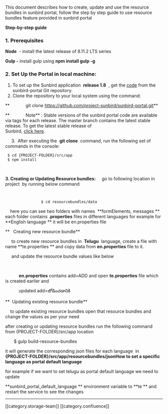 This document describes how to create, update and use the resource bundles in sunbird portal, follow the step by step guide to use resource bundles feature provided in sunbird portal 

 **Step-by-step guide** 
### 1. Prerequisites
 **Node**  - install the latest release of 8.11.2 LTS series

 **Gulp -** install gulp using  **npm install gulp -g** 


### 2. Set Up the Portal in local machine:

1. To set up the Sunbird application  **release 1.8**  , get the [code](https://github.com/project-sunbird/sunbird-portal.git) from the sunbird-portal Git repository.
1. Clone the repository to your local system using the command:

 **             git clone https://github.com/project-sunbird/sunbird-portal.git** 

 **             Note** : Stable versions of the sunbird portal code are available via tags for each release. The master branch contains the latest stable release. To get the latest stable release of                                        Sunbird, [click here](https://github.com/project-sunbird/sunbird-portal/).



     3.  After executing the  **git clone**  command, run the following set of commands in the console:




```
 $ cd {PROJECT-FOLDER}/src/app
 $ npm install
```
   

 **3. Creating or Updating Resource bundles:**     go to following location in project  by running below command


```


                $ cd resourcebundles/data
```
    here you can see two folders with names  **formElements, messages **  each folder contains  **.properties**  files in different languages for example for **English language **  it will be en.properties file

 **   Creating new resource bundle** 

     to create new resource bundles in  **Telugu**  language, create a file with name  **te.properties ** and copy data from  **en.properties**  file to it.

     and update the resource bundle values like below 

    

           **en.properties** contains add=ADD and open  **te.properties**  file which is created earlier and 

           updated add=జోడించడానికి



 **  Updating existing resource bundle** 

    to update existing resource bundles open that resource bundles and change the values as per your need



after creating or updating resource bundles run the following command from {PROJECT-FOLDER}/src/app location





       $ gulp build-resource-bundles



it will generate the corresponding json files for each language  in  **{PROJECT-FOLDER}/src/app/resourcebundles/jsonHow to set a specific language as portal default language** 

for example if we want to set telugu as portal default language we need to update 

 **sunbird_portal_default_language ** environment variable to  **te ** and restart the service to see the changes















*****

[[category.storage-team]] 
[[category.confluence]] 
